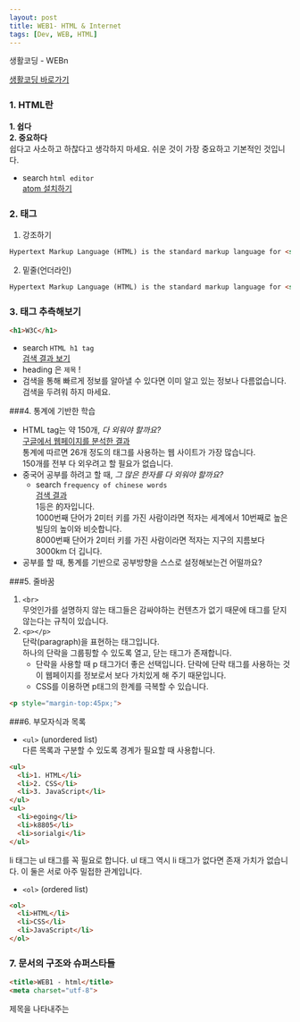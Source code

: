 ```yaml
---
layout: post
title: WEB1- HTML & Internet
tags: [Dev, WEB, HTML]
---
```


생활코딩 - WEBn  

[생활코딩 바로가기](https://opentutorials.org/course/3083)  

### 1. HTML란  
**1. 쉽다**  
**2. 중요하다**  
쉽다고 사소하고 하찮다고 생각하지 마세요. 쉬운 것이 가장 중요하고 기본적인 것입니다.  

- search `html editor`  
  [atom 설치하기](https://atom.io/)  
  
### 2. 태그  
1. 강조하기
```html
Hypertext Markup Language (HTML) is the standard markup language for <strong>creating web pages</strong> and web applications.
```
2. 밑줄(언더라인)
```html
Hypertext Markup Language (HTML) is the standard markup language for <strong>creating <u>web</u> pages</strong> and web applications.
```

### 3. 태그 추측해보기   
```html
<h1>W3C</h1>
```
* search `HTML h1 tag`   
[검색 결과 보기](https://www.w3schools.com/tags/tag_hn.asp)  
* heading 은 `제목` !  
* 검색을 통해 빠르게 정보를 알아낼 수 있다면 이미 알고 있는 정보나 다름없습니다. 검색을 두려워 하지 마세요.  

###4. 통계에 기반한 학습  
* HTML tag는 약 150개, *다 외워야 할까요?*  
  [구글에서 웹페이지를 분석한 결과](https://advancedwebranking.com/html/)  
  통계에 따르면 26개 정도의 태그를 사용하는 웹 사이트가 가장 많습니다.  
  150개를 전부 다 외우려고 할 필요가 없습니다.  
* 중국어 공부를 하려고 할 때, *그 많은 한자를 다 외워야 할까요?*  
  * search `frequency of chinese words`  
    [검색 결과](http://lingua.mtsu.edu/chinese-computing/statistics/char/list.php?Which=MO)  
  1등은 的자입니다.  
  1000번째 단어가 2미터 키를 가진 사람이라면 적자는 세계에서 10번째로 높은 빌딩의 높이와 비슷합니다.  
  8000번째 단어가 2미터 키를 가진 사람이라면 적자는 지구의 지름보다 3000km 더 깁니다.  
* 공부를 할 때, 통계를 기반으로 공부방향을 스스로 설정해보는건 어떨까요?  

###5. 줄바꿈  
1. `<br>`   
   무엇인가를 설명하지 않는 태그들은 감싸야하는 컨텐츠가 없기 때문에 태그를 닫지 않는다는 규칙이 있습니다.  
2. `<p></p>`  
   단락(paragraph)을 표현하는 태그입니다.  
   하나의 단락을 그룹핑할 수 있도록 열고, 닫는 태그가 존재합니다.  
   * 단락을 사용할 때 p 태그가더 좋은 선택입니다. 단락에 단락 태그를 사용하는 것이 웹페이지를 정보로서 보다 가치있게 해 주기 때문입니다.  
   * CSS를 이용하면 p태그의 한계를 극복할 수 있습니다.  
```html
<p style="margin-top:45px;">
```

###6. 부모자식과 목록  
* `<ul>` (unordered list)  
  다른 목록과 구분할 수 있도록 경계가 필요할 때 사용합니다.  
```html
<ul>
  <li>1. HTML</li>
  <li>2. CSS</li>
  <li>3. JavaScript</li>
</ul>
<ul>
  <li>egoing</li>
  <li>k8805</li>
  <li>sorialgi</li>
</ul>
```

li 태그는 ul 태그를 꼭 필요로 합니다. ul 태그 역시 li 태그가 없다면 존재 가치가 없습니다. 이 둘은 서로 아주 밀접한 관계입니다.  
* `<ol>` (ordered list)
```html
<ol>
  <li>HTML</li>
  <li>CSS</li>
  <li>JavaScript</li>
</ol>
```

### 7. 문서의 구조와 슈퍼스타들  
```html
<title>WEB1 - html</title>
<meta charset="utf-8">
```
제목을 나타내주는 <title> 태그와 한글이 깨지지 않도록 웹페이지를 UTF-8 방식으로 열도록 하는 <meta charset> 태그입니다.
이 코드들은 본문이 아니고, 본문을 설명합니다.  
본문과 본문을 설명하는 코드를 분리하기 위해 본문은 body 태그로, 본문을 설명하는 태그는 head 태그를 사용합니다.  
또 body 태그와 head 태그를 감싸는 하나의 태그, html 태그로 전체를 감싸줍니다.  
또 이 웹페이지가 HTML로서 만들어졌다는 것을 표현하기 위해서  문서의 시작에 <!doctype html>를 추가합니다. 

```html
<!doctype html>
<html>
<head>
  <title>WEB1 - html</title>
  <meta charset="utf-8">
</head>
<body>
  <ol>
    <li>HTML</li>
    <li>CSS</li>
    <li>JavaScript</li>
  </ol>
  <h1>HTML</h1>
  <p>Hypertext Markup Language (HTML) is the standard markup language for <strong>creating <u>web</u> pages</strong> and web applications.Web browsers receive HTML documents from a web server or from local storage and render them into multimedia web pages. HTML describes the structure of a web page semantically and originally included cues for the appearance of the document.
  <img src="coding.jpg" width="100%">
  </p><p style="margin-top:45px;">HTML elements are the building blocks of HTML pages. With HTML constructs, images and other objects, such as interactive forms, may be embedded into the rendered page. It provides a means to create structured documents by denoting structural semantics for text such as headings, paragraphs, lists, links, quotes and other items. HTML elements are delineated by tags, written using angle brackets.
  </p>
</body>
</html>
```

* 공부를 하면 이렇게 눈이 밝아지고 시력이 좋아집니다. 예전에는 보이지 않았던 것이 보입니다.  

###8. 링크  
```html
<a href="https://www.w3.org/TR/html5/" target="_blank" title="html5 specification">Hypertext Markup Language (HTML)</a>
```
###9. 원시웹  
[세계 최초의 웹페이지](http://info.cern.ch)  

